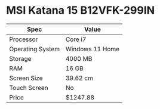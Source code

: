 # MSI Katana 15 B12VFK-299IN

| Spec | Value |
|---|---|
| Processor | Core i7 |
| Operating System | Windows 11 Home |
| Storage | 4000 MB |
| RAM | 16 GB |
| Screen Size | 39.62 cm |
| Touch Screen | No |
| Price | $1247.88 |
